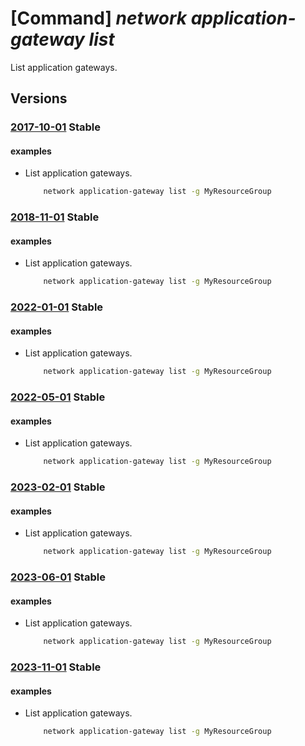 # [Command] _network application-gateway list_

List application gateways.

## Versions

### [2017-10-01](/Resources/mgmt-plane/L3N1YnNjcmlwdGlvbnMve30vcHJvdmlkZXJzL21pY3Jvc29mdC5uZXR3b3JrL2FwcGxpY2F0aW9uZ2F0ZXdheXM=/2017-10-01.xml) **Stable**

<!-- mgmt-plane /subscriptions/{}/providers/microsoft.network/applicationgateways 2017-10-01 -->
<!-- mgmt-plane /subscriptions/{}/resourcegroups/{}/providers/microsoft.network/applicationgateways 2017-10-01 -->

#### examples

- List application gateways.
    ```bash
        network application-gateway list -g MyResourceGroup
    ```

### [2018-11-01](/Resources/mgmt-plane/L3N1YnNjcmlwdGlvbnMve30vcHJvdmlkZXJzL21pY3Jvc29mdC5uZXR3b3JrL2FwcGxpY2F0aW9uZ2F0ZXdheXM=/2018-11-01.xml) **Stable**

<!-- mgmt-plane /subscriptions/{}/providers/microsoft.network/applicationgateways 2018-11-01 -->
<!-- mgmt-plane /subscriptions/{}/resourcegroups/{}/providers/microsoft.network/applicationgateways 2018-11-01 -->

#### examples

- List application gateways.
    ```bash
        network application-gateway list -g MyResourceGroup
    ```

### [2022-01-01](/Resources/mgmt-plane/L3N1YnNjcmlwdGlvbnMve30vcHJvdmlkZXJzL21pY3Jvc29mdC5uZXR3b3JrL2FwcGxpY2F0aW9uZ2F0ZXdheXM=/2022-01-01.xml) **Stable**

<!-- mgmt-plane /subscriptions/{}/providers/microsoft.network/applicationgateways 2022-01-01 -->
<!-- mgmt-plane /subscriptions/{}/resourcegroups/{}/providers/microsoft.network/applicationgateways 2022-01-01 -->

#### examples

- List application gateways.
    ```bash
        network application-gateway list -g MyResourceGroup
    ```

### [2022-05-01](/Resources/mgmt-plane/L3N1YnNjcmlwdGlvbnMve30vcHJvdmlkZXJzL21pY3Jvc29mdC5uZXR3b3JrL2FwcGxpY2F0aW9uZ2F0ZXdheXM=/2022-05-01.xml) **Stable**

<!-- mgmt-plane /subscriptions/{}/providers/microsoft.network/applicationgateways 2022-05-01 -->
<!-- mgmt-plane /subscriptions/{}/resourcegroups/{}/providers/microsoft.network/applicationgateways 2022-05-01 -->

#### examples

- List application gateways.
    ```bash
        network application-gateway list -g MyResourceGroup
    ```

### [2023-02-01](/Resources/mgmt-plane/L3N1YnNjcmlwdGlvbnMve30vcHJvdmlkZXJzL21pY3Jvc29mdC5uZXR3b3JrL2FwcGxpY2F0aW9uZ2F0ZXdheXM=/2023-02-01.xml) **Stable**

<!-- mgmt-plane /subscriptions/{}/providers/microsoft.network/applicationgateways 2023-02-01 -->
<!-- mgmt-plane /subscriptions/{}/resourcegroups/{}/providers/microsoft.network/applicationgateways 2023-02-01 -->

#### examples

- List application gateways.
    ```bash
        network application-gateway list -g MyResourceGroup
    ```

### [2023-06-01](/Resources/mgmt-plane/L3N1YnNjcmlwdGlvbnMve30vcHJvdmlkZXJzL21pY3Jvc29mdC5uZXR3b3JrL2FwcGxpY2F0aW9uZ2F0ZXdheXM=/2023-06-01.xml) **Stable**

<!-- mgmt-plane /subscriptions/{}/providers/microsoft.network/applicationgateways 2023-06-01 -->
<!-- mgmt-plane /subscriptions/{}/resourcegroups/{}/providers/microsoft.network/applicationgateways 2023-06-01 -->

#### examples

- List application gateways.
    ```bash
        network application-gateway list -g MyResourceGroup
    ```

### [2023-11-01](/Resources/mgmt-plane/L3N1YnNjcmlwdGlvbnMve30vcmVzb3VyY2Vncm91cHMve30vcHJvdmlkZXJzL21pY3Jvc29mdC5uZXR3b3JrL2FwcGxpY2F0aW9uZ2F0ZXdheXM=/2023-11-01.xml) **Stable**

<!-- mgmt-plane /subscriptions/{}/resourcegroups/{}/providers/microsoft.network/applicationgateways 2023-11-01 -->

#### examples

- List application gateways.
    ```bash
        network application-gateway list -g MyResourceGroup
    ```
